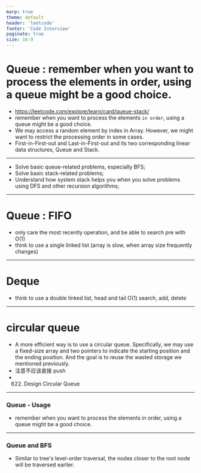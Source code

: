 ```yaml
---
marp: true
theme: default
header: 'leetcode'
footer: 'Code Interview'
paginate: true
size: 16:9
---
```


# Queue : remember when you want to process the elements in order, using a queue might be a good choice.

- https://leetcode.com/explore/learn/card/queue-stack/
- remember when you want to process the elements `in order`, using a queue might be a good choice.
- We may access a random element by index in Array. However, we might want to restrict the processing order in some cases.
- First-in-First-out and Last-in-First-out and its two corresponding linear data structures, Queue and Stack.

---

- Solve basic queue-related problems, especially BFS;
- Solve basic stack-related problems;
- Understand how system stack helps you when you solve problems using DFS and other recursion algorithms;

---

# Queue : FIFO

- only care the most recently operation, and be able to search pre with O(1)
- think to use a single linked list (array is slow, when array size frequently changes)

---

# Deque

- think to use a double linked list, head and tail O(1) search, add, delete

---

# circular queue

- A more efficient way is to use a circular queue. Specifically, we may use a fixed-size array and two pointers to indicate the starting position and the ending position. And the goal is to reuse the wasted storage we mentioned previously.
- 注意不应该直接 push
- 622. Design Circular Queue

---

### Queue - Usage

- remember when you want to process the elements in order, using a queue might be a good choice.

---

### Queue and BFS

- Similar to tree's level-order traversal, the nodes closer to the root node will be traversed earlier.
